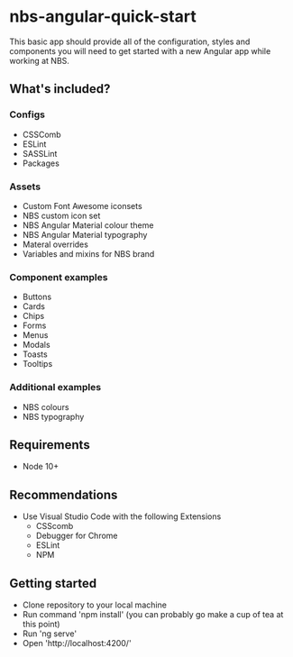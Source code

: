 # nbs-angular-quick-start
This basic app should provide all of the configuration, styles and components you will need to get started with a new Angular app while working at NBS.

## What's included?
### Configs
- CSSComb
- ESLint
- SASSLint
- Packages

### Assets
- Custom Font Awesome iconsets
- NBS custom icon set
- NBS Angular Material colour theme
- NBS Angular Material typography
- Materal overrides
- Variables and mixins for NBS brand

### Component examples
- Buttons
- Cards
- Chips
- Forms
- Menus
- Modals
- Toasts
- Tooltips

### Additional examples
- NBS colours
- NBS typography

## Requirements
- Node 10+

## Recommendations
- Use Visual Studio Code with the following Extensions
  - CSScomb
  - Debugger for Chrome
  - ESLint
  - NPM
  
## Getting started
- Clone repository to your local machine
- Run command 'npm install' (you can probably go make a cup of tea at this point)
- Run 'ng serve'
- Open 'http://localhost:4200/'
